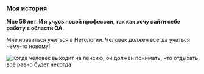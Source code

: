 ### Моя история

**Мне 56 лет. И я учусь новой профессии, так как хочу найти себе работу в области QA.**

Мне нравиться учиться в Нетологии. Человек должен всегда учиться чему-то новому!

![Когда человек выходит на пенсию, он должен понимать, что отдыхать всё равно будет некогда](https://github.com/hamsa2/My-dok/commit/9b7645483d4dcbd6d2afecb4db4f85786a7ee11f)

